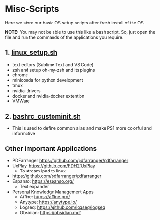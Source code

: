 # Misc-Scripts

Here we store our basic OS setup scripts after fresh install of the OS.

**NOTE:** You may not be able to use this like a bash script. So, just open the file and run the commands of the applications you require.

## 1. [linux_setup.sh](linux_setup.sh)

- text editors (Sublime Text and VS Code)
- zsh and setup oh-my-zsh and its plugins
- chrome
- miniconda for python development
- tmux
- nvidia-drivers
- docker and nvidia-docker extention
- VMWare

## 2. [bashrc_custominit.sh](bashrc_custominit.sh)

- This is used to define common alias and make PS1 more colorful and informative

## Other Important Applications

- PDFarranger https://github.com/pdfarranger/pdfarranger
- UxPlay: https://github.com/FDH2/UxPlay
    - To stream ipad to linux
- https://github.com/pdfarranger/pdfarranger
- Espanso: https://espanso.org/
    - Text expander
- Personal Knowledge Management Apps
    - Affine: https://affine.pro/
    - Anytype: https://anytype.io/
    - Logseq: https://github.com/logseq/logseq
    - Obsidian: https://obsidian.md/
